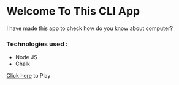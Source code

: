 # Welcome To This CLI App

I have made this app to check how do you know about computer? <br/>

<h3>Technologies used : </h3>

<ul>
<li>Node JS</li>
<li>Chalk</li>
</ul>

<a href="https://replit.com/@YashPurkar1/markTwo?embed=1&output=1">Click here</a> to Play
